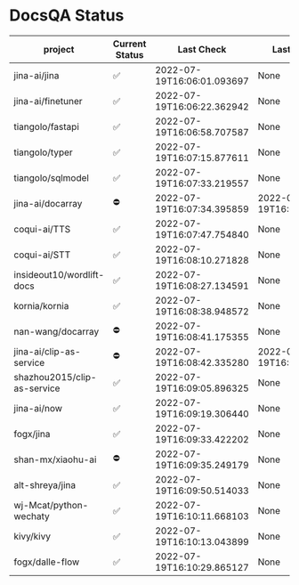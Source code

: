 # DocsQA Status

|          project          |Current Status|        Last Check        |      Last Downtime       |
|---------------------------|--------------|--------------------------|--------------------------|
|jina-ai/jina               |✅            |2022-07-19T16:06:01.093697|None                      |
|jina-ai/finetuner          |✅            |2022-07-19T16:06:22.362942|None                      |
|tiangolo/fastapi           |✅            |2022-07-19T16:06:58.707587|None                      |
|tiangolo/typer             |✅            |2022-07-19T16:07:15.877611|None                      |
|tiangolo/sqlmodel          |✅            |2022-07-19T16:07:33.219557|None                      |
|jina-ai/docarray           |⛔️           |2022-07-19T16:07:34.395859|2022-07-19T16:07:34.395846|
|coqui-ai/TTS               |✅            |2022-07-19T16:07:47.754840|None                      |
|coqui-ai/STT               |✅            |2022-07-19T16:08:10.271828|None                      |
|insideout10/wordlift-docs  |✅            |2022-07-19T16:08:27.134591|None                      |
|kornia/kornia              |✅            |2022-07-19T16:08:38.948572|None                      |
|nan-wang/docarray          |⛔️           |2022-07-19T16:08:41.175355|None                      |
|jina-ai/clip-as-service    |⛔️           |2022-07-19T16:08:42.335280|2022-07-19T16:08:42.335266|
|shazhou2015/clip-as-service|✅            |2022-07-19T16:09:05.896325|None                      |
|jina-ai/now                |✅            |2022-07-19T16:09:19.306440|None                      |
|fogx/jina                  |✅            |2022-07-19T16:09:33.422202|None                      |
|shan-mx/xiaohu-ai          |⛔️           |2022-07-19T16:09:35.249179|None                      |
|alt-shreya/jina            |✅            |2022-07-19T16:09:50.514033|None                      |
|wj-Mcat/python-wechaty     |✅            |2022-07-19T16:10:11.668103|None                      |
|kivy/kivy                  |✅            |2022-07-19T16:10:13.043899|None                      |
|fogx/dalle-flow            |✅            |2022-07-19T16:10:29.865127|None                      |
